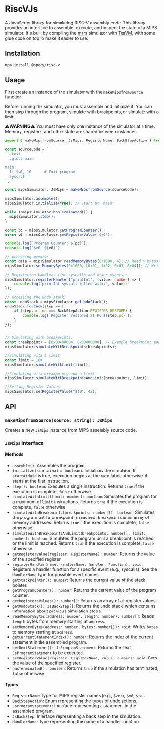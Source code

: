 # RiscVJs

A JavaScript library for simulating RISC-V assembly code.  This library provides an interface to assemble, execute, and inspect the state of a MIPS simulator.  It's built by compiling the [mars](https://github.com/dpetersanderson/MARS) simulator with [TeaVM](https://teavm.org/), with some glue code on top to make it easier to use.

## Installation

```bash
npm install @specy/risc-v
```

## Usage
First create an instance of the simulator with the `makeMipsfromSource` function.

Before running the simulator, you must assemble and initialize it.  You can then step through the program, simulate with breakpoints, or simulate with a limit.

⚠️**WARNING**⚠️ You must have only one instance of the simulator at a time. Memory, registers, and other state are shared between instances. 

```typescript
import { makeMipsfromSource, JsMips, RegisterName, BackStepAction } from '@specy/mips';

const sourceCode = `
  .text
  .globl main

main:
  li $v0, 10      # Exit program
  syscall
`;

const mipsSimulator: JsMips = makeMipsfromSource(sourceCode);

mipsSimulator.assemble();
mipsSimulator.initialize(true); // Start at 'main'

while (!mipsSimulator.hasTerminated()) {
  mipsSimulator.step();
}

const pc = mipsSimulator.getProgramCounter();
const v0 = mipsSimulator.getRegisterValue('$v0');

console.log(`Program Counter: ${pc}`);
console.log(`$v0: ${v0}`);

// Accessing memory:
const data = mipsSimulator.readMemoryBytes(0x1000, 4); // Read 4 bytes from address 0x1000
mipsSimulator.setMemoryBytes(0x1000, [0x01, 0x02, 0x03, 0x04]); // Write 4 bytes to address 0x1000

// Registering Handlers (for syscalls and other events):
mipsSimulator.registerHandler("printInt", (value: number) => {
    console.log("printInt syscall called with:", value);
});

// Accessing the undo stack:
const undoStack = mipsSimulator.getUndoStack();
undoStack.forEach(step => {
    if (step.action === BackStepAction.REGISTER_RESTORE) {
        console.log(`Register restored at PC ${step.pc}`);
    }
});


// Simulating with breakpoints:
const breakpoints = [0x00400004, 0x00400008]; // Example breakpoint addresses
mipsSimulator.simulateWithBreakpoints(breakpoints);

//Simulating with a limit
const limit = 100
mipsSimulator.simulateWithLimit(limit);

//Simulating with breakpoints and a limit
mipsSimulator.simulateWithBreakpointsAndLimit(breakpoints, limit);

//Setting Register Values:
mipsSimulator.setRegisterValue("$t0", 42);
```

## API

### `makeMipsfromSource(source: string): JsMips`

Creates a new `JsMips` instance from MIPS assembly source code.

### `JsMips` Interface

#### Methods

*   `assemble()`: Assembles the program.
*   `initialize(startAtMain: boolean)`: Initializes the simulator. If `startAtMain` is true, execution begins at the `main` label; otherwise, it starts at the first instruction.
*   `step(): boolean`: Executes a single instruction. Returns `true` if the execution is complete, `false` otherwise.
*   `simulateWithLimit(limit: number): boolean`: Simulates the program for a maximum of `limit` instructions. Returns `true` if the execution is complete, `false` otherwise.
*   `simulateWithBreakpoints(breakpoints: number[]): boolean`: Simulates the program until a breakpoint is reached.  `breakpoints` is an array of memory addresses. Returns `true` if the execution is complete, `false` otherwise.
*   `simulateWithBreakpointsAndLimit(breakpoints: number[], limit: number): boolean`: Simulates the program until a breakpoint is reached or the limit is reached. Returns `true` if the execution is complete, `false` otherwise.
*   `getRegisterValue(register: RegisterName): number`: Returns the value of the specified register.
*   `registerHandler(name: HandlerName, handler: Function): void`: Registers a handler function for a specific event (e.g., syscalls).  See the `HandlerName` type for possible event names.
*   `getStackPointer(): number`: Returns the current value of the stack pointer.
*   `getProgramCounter(): number`: Returns the current value of the program counter.
*   `getRegistersValues(): number[]`: Returns an array of all register values.
*   `getUndoStack(): JsBackStep[]`: Returns the undo stack, which contains information about previous simulation steps.
*   `readMemoryBytes(address: number, length: number): number[]`: Reads `length` bytes from memory starting at `address`.
*   `setMemoryBytes(address: number, bytes: number[]): void`: Writes `bytes` to memory starting at `address`.
*   `getCurrentStatementIndex(): number`: Returns the index of the current statement in the assembled program.
*   `getNextStatement(): JsProgramStatement`: Returns the next `JsProgramStatement` to be executed.
*   `setRegisterValue(register: RegisterName, value: number): void`: Sets the value of the specified register.
*   `hasTerminated(): boolean`: Returns `true` if the simulation has terminated, `false` otherwise.

#### Types

*   `RegisterName`: Type for MIPS register names (e.g., `$zero`, `$v0`, `$ra`).
*   `BackStepAction`: Enum representing the types of undo actions.
*   `JsProgramStatement`: Interface representing a statement in the assembled program.
*   `JsBackStep`: Interface representing a back step in the simulation.
*   `HandlerName`: Type representing the name of a handler function.